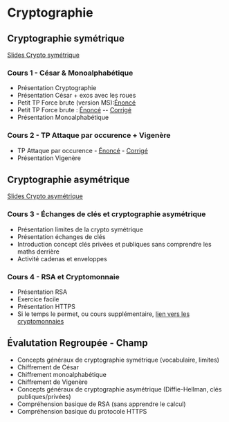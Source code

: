 # Cryptographie

## Cryptographie symétrique 

[Slides Crypto symétrique](https://docs.google.com/presentation/d/1Plpvb6Sg83trGAN6-ycAotzNH33uwxLqG6sexaVzXr4) 

### Cours 1 - César & Monoalphabétique

* Présentation Cryptographie
* Présentation César + exos avec les roues
* Petit TP Force brute (version MS):[Énoncé](https://notebook.basthon.fr/?extensions=linenumbers%2Csequenced,romd&kernel=python&ipynb=eJztWety28YVfpVTeFqSMUVZkuMmtKyOo6qpO3bsyo6nM6VHWgALYCNwAS0WkEiPZ_oonf6K8hp8sX4HS5AgKSvypdNb4LG42N1z9tzPB-CtF8g0LbzhX996Y2lFKKzwhm_f9ev5EzvJpTf0xsKchdmF9vpekZUm4Ln9UFVU2EkqH428XISh0vFw915--dAXwVlsslKHW0GWZmaYi1xMxEWi8ocjjw5opPeTvQWt2xMkGQbCypF3QPuKglQUBVYjQZHYUjrKQCqMEluJCkOpsWRN6XZvqwP6jfaL_CEdS8h6XkpS2posLAOrKtksfhjf_e1kr5Y1P6BDSZEKEiUNycKCUlnKYQma_WSNpLSkAjeppEJZSfuCEiMjsEqszYvh9rbOrPSz7Gzgi8ImmR5EZpuPUOOYChM86ty0EQJLW2zLSIbyy92dr4Kv73312_tfP4h2HgxyHXcWlvQzE0ozpHsPKVRFnorJUOlUafmQYJVYaSzRl_AQJVLFiR3uwV2sfmpB_Y07ceRtQ3VxMKB93xyMNOEa6ZeKqqwsKO2ISk4pKytpLGEcUKlJlGyF3GSxEeOx7FOQ4Yf-VOYTC5M1SvUdD6PgoCmFkozUQQZHYQ-mUvwvyC_jojn7tSxVmmJvkDoatvKtrRvAMUpqVoakpQkFCayAs4KlN2d_Z5UUZAlL8rPSZppG3vOyMsrAMk3kbAROlKUw9Y0hicjZznmIRDlgK3rv-h-aZHfoMFFRZORYakvFZDy7srX5aIueSii0XIQKh7OrQpiRHunfC12wmtA4V7BvHz6A5UWaZlioMmWci5hudjVng9jWBI_BguzUsSwKETeHzK4oNrN_gKcorz93MNIfoeFmJbBSpJs1RExLI1352HBGjjBS6a3qw9GlNIGCFjvU5PdIP9cUQR6NpC41YiPTKBswwmkoA5HKk0CYLv73qb7vnZ6XikMXZpSc81gSgZ39iBQ4xfi0NqlIYbEuwisWZZDIHoXsEsRamifCRziGHdjY7WQru7NOB7VA31uVqgLxnoprpTmlbu3DFPkiL-U454E7QDaOFQrywDktFj1Xs-DLPNOhYVdecuIVvFgguVQltJXFsBZip0d_RlKmrKPl_M58i3SyW5ClUJQ10kv6hs_Za9mhoN-N9O6t6f_C9Dv31hmsRxM7tLAy9IaRSAu5FlxBFsp2YIUyouv9N3RFrdPpkBv9oTExOzaXZly7B-JKXRu57WHeUkhCc0EJ5PLBEePY5Bmqv1roNbuS605vqin_fQGe49mPlpWdS8QXjqJuYU0P4-HG2R1wr2RpG9OZJWGtG3XR93qOcBFbyz1u9BqEHAbSctCzmF2MMeytCXIy51mLsy5Mo-Q696N5PLZYHRwc1OIFc190ZKdPu73lhk7QuWG3xu6d9u5xaze8uLD-icDvI0IX7I48MfJ6tLjutLxTUkd05q4RZIUPxR6_PHzyZMmIveAYYTRIswtpur3eKpvaGlwyx0qXRVCm8v08nd2kkc6kEsyDxHS7zVlbc_dtOTV69GvafUB353eOh_PRBitO1TtYhNFFIF1NGAwGlINtlXHecWagODudWimBXX3eCv65QdzAaC9X8nKZ2picZ-_Ia2gcP4wb8hY_JCLqUlCypU4ClHHrDXWZpn0PLTYvLQPONzc3CyMu2un8SaWIzfdMzAsfspcL3KfVpk2Om9VKxKym5xspzvIMFvLe3Kbl46JDa9K7kAf-rEs2oyREGW4Hy-u_qNvu3q7ZOlhxEkjAie64iE_mMwCUqeydrtRnbm4L4NKCK0jIsm6faGV1yXJ76nxlvq7DPm3B1abxzenkbUTpA1GrYo5zkfEBt3vd4YeDXPC8hrdaaVPPQppGyuYEBgkqUKxAzSLIDCKM23MtUBshcBzu1Y8fTk4U7p5T5hUmYYQQDGdXACa2oBbdD2WBxoFO5XqWg9oQhTk1kku7IlwDCWdX14C6z9yG_5_r9tw4N8fa7eDKR6fDLTBJS6Q2GFh9QGjBDEh9LRChbhNv4eIZovdx6IRFWih8nVCtBKufUlfkCJGeWOAWifl8oTVL_gF4pgEowPdlApCy1wYpU4nCfx1QcX9XFXhEq6tRZpYBQ0q3XTCso5mbQiL4SbCNycpGf46u5mQVtXj9CkdRh3kUoozcE0SRAzkUS4L3RP5qGrtVF6KrFrveR2CwNnP32pxoqCVqy_CjGa4SriTiCg2fyPjJPXGJpkK0HppGem7Sk6WzRh4yzL8stSnpTJiS70JBvvGry4uxGXnMtMFUz9afo4E-AKLWuPZcPZgH6CMu9fDR68dPj74_ptnf6PCPj7_79uiYXjzH_aujl6-OjpdHzHMG7l_E-JDPaPj1lkq0Y26j9KyKtEK_rk2rRziFNg74V8LAdu9adMObkJ6juLbF_QLnPhjO7S3h3HtfVfwcluMs68iGYw7TB7OrGvXUJhKlzcbIx6J-pFn6q3beoszRKXqf1PElXaZjUvLSx7C6HI8vKdb--HTAIr7OVt5OovoDe9oaM_UX56CS1q-zulH94oShqZ-VLGqf0Imwva6VHHEFt_dC-XXttCQifpno3iXOS3KUqfr1G4-hAL8tfk_s1b0pwDOIdMEsIlUXoAarwao-mpVb7fNxX2ADNskv-u-DbBuhWwQmQ9YAsbFX-78AuH8LgNvs-J-131_X7Qdoafzqqdv7j234n7Pdv6_B31m76MXx82-PHz97doTRk-8On7x4_JTWN_G10pHvXY8EbixAH40EPle7vgUy-NnOTput_ZfG_r_Z2O-3voocz67KRXOHgWc_jdtdtNa3_fGo5YTmhQo_YKG0gbFv0EJrp52enoK7x__OzVRXok_nJqJJRycZWovGqDTcTv2EsokWeVnFNNGU62mgLbrPSF_A0FrGldTVgJRfRVtx0ifMRrpCPU4MxQlNOzqGqOcRMMBFh_cyEXMqfGli7F-ZnPoiZvaDmr3gagtekJBlwQ6_Erij2AfFJIG8vrCxmQZRDTFAMtUyL_mrEE2gTmqSMyqqMwyjRNIUv4ERkTER5I-0iEhWRrDwknQCzqUvoz7VK8A4kJu_myao3ZTJpIqZyiSTPlUi94WAuhND535EuZ9IthsfytbEjIRF3EGxrKIYiybm7RfYSgH_mUIL-AxG9adTw-oLnNFows3VWC3Pa20EFOr4wDIJRSxtmFSwwjRjRwinLLTgH-gxN1OUQwEtYgKUihhLFROYEQQQJEy0OIfxtZSV4hNqz01NHPNpbKxYuwNGmrX3Ezg0ZtuXPmwKkpjcPQyTcuDBjjX_gYuqOsQ-7aXV7crbm_7KCWfSaHSxXAZ8N_8Af6LFmDm-cJ9V96ir8onbyUU0FToukTHY4T68Ym5O4e73vHeQVfvIIqBUb3h_eXMC-JMZb7j77p8XgZcy)
* Petit TP Force brute : [Énoncé](https://notebook.basthon.fr/?extensions=romd%2Csequenced%2Clinenumbers&kernel=python&ipynb=eJztWOlu5MYRfpUKF8losKPRtd7YI60AW_YPBzYc2MYiQLiQmmSR7IjTpPqgNLPYdwn8y_Jr6MXyFTmXNHtvYCSARxiRfdXxVdXX3fMySrmqXDT558toyl5lyqto8vLVqOs_97OGo0k0VfYyq69NNIpcHWwqfSeZbsn5WcXP4qhRWaZNMTncb26OE5VeFrYOJttN66q2k0Y1aqauS90cxxGdUmxOyqPV2n5OWtZ4UZ7j6JRONKWVcg6juaJc7WqT11iqrFa7pc4yNhjyNvSz9_Qp_cUkrjmmHxm2XgUmbbyts5B63fJy8MPknuyVR52tzSmdMeU6LTVbYuexUntqgATd_eYtUxXIoVExOe2ZThSVlnOIKr1v3GRvz9Sek7q-HCfK-bI249zuiQo9LcjZ9NngbRNhMHu3xzln_NnhwefpF_uf__XJF0_zg6fjxhSDFZJJbTO2E9o_pky7plKziTaVNnxMQKXQBkP0GSJEJeui9JMjhEvcrzxWf9VrjKM9uK5Ox3SS2NPYED6x-UlTWwdH1UC1PKc6tGw94T2lYEgFQaGxdWHVdMojSms86G-hmXlAtnRq1MuwGgGaU8Zk2aQ1AoU56KrwdZSEwi11P-egqwpz06pfIyi_N7opAqPZiDPEnmaUlkAButJ1NO_-LS5p2JIFSurga0Nx9ENorbZAZpk5W4mT1xWgfmtKInP2GnlFoZwKitGr0YcW2SM6K3WeW56y8eRm07tb38FHu_Qdw6H1IFw4u7t1ysYmNl8r48RNeNxo4DtCDIC8qqoaA22tbR8iWXd3uxCD3DaEiAFBCeqUnVPFUsndLRX27hfIVOFNej_CwW0i8KyqbQpR82C5Z4-tWDTIIl29Fz18c8M21XDigJblHZsfDOWwx6Cmg0Fq1AasAQwuMk5Vxeepsjv4jqhrDy-ugpbMBYosJY8hlfq7X1EBF3i_6BBVFQDLJApIr6opVYIMzAaAtR8VYHv5F-POiJ_BKzzfrZCQHbH00xCTSWwOhlQpqPJSZV8J4kcbWl1sDjcn_EMmHOzfn7EdHMEHKrNokqvK8YNYpXXGm3HKOKfXwzHpKaKp3bnC8xmBhHbiSMXRkB5Jt-7ARHkN1GABiSKvEkD35U9n3367Xg-pi_V4G1f1Ndud4XBTSIe2pOlUm-DSABlvlNj7z5bPe8MhOi3tzs5S027vAJ6d7UP6Mx0-pceLVi_DskdibIkSPB_R81rgFqQo1bsZygU1FpvGYu_Z2UQrjsbjcRyNCI8hQbQ0pQz4htMgnp2nyHUfTUyoqlEEGmqCl035xVbQVCH9UWJZXTY1NEUv3odH8KEzb6vHKFkkVZdiQr2AEc3x-vN_VMOH6xL-uQ7_gjmu35GQDe8sYmF-2SQXqTUizG0V9klAykaB2IT-ZgBH9oYNjtxgRmCJPWQsBny3SAQXdCuLG7ZT9su1XSGDi4W4F1W6KvI3yh3BmKpkYBZcT7Xd7mlEkzFK41Qwp0Z1yZ-CbsbYK5Qp0ImOFipFQdjgG9nreg977V4oBw-kG_bdCl8R46QAnE6kDQ9wipK9vtufUUNy-lnok1H0LI1e-QJL_ht8szD6Ge2LtNhMXbHYC9EXR4AruQnGBrpUNkgrU5TYpL25nmJflhV9IcbR9w83sglJMa4FDhfyv-Z0pWEwkM68tuvix5lyY9GkY7ewiuvGNgDUF6iIDOERnW-I-ROk00DWOxXyDnh2jUqFp2nxeQ153U_kfnSRztA0XK5cy7jnEQTc73j8Gla7L4MRpslHiNvE_vl2Hk4E_JXZ22HaSKR1pFaKulj9QZ2fSJ1Ha-r8smNM1PHdb9MFiYEinPCRkdJXq2R-DUe-m0JwNainysuZteOwnnk-llS-rzOda-G9LgrcnXoebsGkclTqVRjoqjdQ7OutWyXh20yECSqXC8LGQhjgQuWVd1thfkBsiG5qa7iFDonBO4juAa1BN5vihm6qKWm-SfDa3kynN1SYZPoxtPaQSH83mhtr1x18d4b_i0z3-zHciD6A2v4gtk8kticb97of724BZKXlnHSf4LYOXxuUszrB4YqAuoDMxILdJF7m4uICgiP5u7Jz06oRXdmcZgNT1jivGbwFW0JeUlI9M6oJbUEzHLfMPDUep8_YXANjw0WL--OYdNLmu0U5IvTmpsUVq7RUlDQfmKKw6ioH6V0PZK4sEkkuYVtg_r3OeaIKET_uxCupVciChWILZiQg7SsITrBiVsLeRPnCztO841QsmRtuglxpaQZ3Kltekmsv8ZqDA-d4plbl1uawPzcqJ26tEuOZTAnJIeF8RN2IVWK3_OZTovap5rItZJUtZyPsHU2iFNydgfqTnJqkZMFNlAqa6GEg0isquM0LDNpCpl9jKqXybw4vEDOAmsznVtxX0LH0RG6H1hu-6rxRcGiQMF2VlIu1WdkChXktgVC9s_BCHvBjAVPewAGjCtIWd95g2M0AIxbAkKw06grgG-ZWi4YucnNbFKJNwCpMryA24n1SIqCFYB8SYIolBfVtAFNJ4gHHTv64z6ouxT7t5Px-FPJidE_DJVsDMmw4ldbix8Nzo6Yi8e_9T0JHtKObWT9zCC0VLhsBFYMZ_Y9G6Fus6NtH0SvYahJUEbbXaPJk3TjH_b220eTw1X8AjnnnTg) -- [Corrigé](https://notebook.basthon.fr/?kernel=python&ipynb=eJztWetu28gVfpVTBq0sRJZjO5tuZMfAxtsfW-xii91FUKAM7CE5JKemZui50JKCvEvRX_W-hl6s3yF1s-VN7Kz_FLUCmeTMnNt3zvlmqHyIUllVLhr940M0ll5kwoto9OHjoB0_89NaRqNoLOxFZq50NIicCTblseNMNeT8tJJv4qgWWaZ0MTp4UU-OEpFeFNYEne2mpjJ2VItaTMVVqeqjOKITivVxebiS7dakpcGN8DKOTuhYUVoJ5zCbC8rFrtK5gaiwSuyWKsukxpS3oVu9p07oTzpx9RH9JOHrZZCktLcmC6lXjVxOPkzv8V552Ppan9CppFylpZKWpPOQVJ5qIEHzX72VVAVyeKgkOeUlHQsqrcyhqvS-dqO9PW28TIy5GCbC-dLoYW732IQaF-Rs-qb3qYVwWHq3J3OZya8O9r9OX7_4-s8vX7_K918Na130VkgmxmbSjujFEWXK1ZWYjpSulJZHBFQKpTFFXyFDVEpVlH50iHRx-JWH9NvOYhztIXRxMqTjxJ7EmvCJ9c-KGhMcVT3RyBmZ0EjrCfcpBU0iMAq1NYUV47EcUGpwob-GeuoB2TKoQafDKiRoRpkkK3VqkCiswVCFr6MkFG5p-50MqqqwNq06GUb53uimSIySmoMh6WlKaQkUYCtdZ3P-Lw5JwZcsUGKCN5ri6MfQWGWBzLJytgonNxWg_mRJonL2ar5Fo5wwitHHwUOb7BmdlirPrRxL7clNx_Nr38JHu_S9REDrSYRwOr92wmLq1Firivl1rGP9rdCOI0bwtQLUA6QDSRBVZTDRGGW7bLGK-fVCI8pcE5IHMDm_Y-mcKJb25tdU2Pm_oVOEu12I9RfEus0JXopqm03ELFjZEclWWmoUlKruxRR_mUibKgSxT8tOj_WPmnL4o9HeQaNKjAaBAIPzTKaikmepsDv4Dqh97p9fBsVFDBQldz-mROrn_0EznOP-vEVUVAAs4yyg0qq6FAmKMesB1m6Wge30nw9bJ34BxcjZboXabDmmW4acjGK936dKwJTnhnvLiB9uWHWxPthc8HdesP_i5ort5DA-MJlFo1xUTt7KVWoyuZmnTOZt-Ok2HqOOLmrjzgSubwiEtBNHIo769IyHVYsmWq0negtMBHmRALtvfj797ru1PLQu5HE3rMyVtDv9_qaSFm6u07HSwaUBOn5TYweAtPKsSyRUp6Xd2Vla2u0CwLX1vU9_pINX9Hzx1Omw0qMytlQxoM_onWG8GSpK1W6GfkGTxbq22Id2NtHqve0N6LDfv3Nugrn9FzwZc2vIiUwDB3uWov59NNKhqgYRWKoOnvfs91uJFAWPR4mV4qI2MBC9vw_N4EOn3lbP0cYotLbsmJmBLB6H68__UF8frNv6FxP-CXdct2GhQD7b2Lwx8B66qLYBYW0jsI0CUqkFyI4pcQpweOvY4M0NtgSW2GKG7MD3i9pwQTUsXEs7ln4p2zY3-Jl5fdG5q8b_Tb0DOFOVEpgF19Fvu7lqtqS1UDg0zKgWbT-koKAhthKhCwxioIFJNhA2OIi3wi7CzrpnGsIF5YZtucKX1TjuCacSfkYEOGTxUaDdvtFWfDha2ONZjCydXsUCTx6DgxZOv6HXrC3WY1cstkqMxRHgSiZB20AXwgZ-ygQlNmkmV2Ns28vui6Mfbm9tI0gD25W6_kL7tzJd6e_1eDA3ds0GOHBuCI1augurrG5sDMB8gQnrYGJR-YaaP0A79VjeiZC3sEtXi5SZmxafO9jsFiF304tqhqn-UnSt5EZI0HBz4PkdPHdTh0SWRl-gjqNegv9uuwxHjP7K7e08bdTROlUrQ0_M-RjMebhmzm9awkQbz38dLzgMDOGYjjR3vlhV8x0U-XkGwYuDGQvPJ9qWwjri-VJO-cFkKldMe20WZHsQur0pk8jRqpehp6rOQfav825VhJ9yES6InF8fNgThgAuVF95tpfkWryG7qTUICwOcg8_w3C1Wg22piwlNqjEpOUlw20zG4wkVOhkzqz2U15jCVlwKWCzvEDsHr_gk1_X2nczHE4_FfrcZcKhce0re6X-aBB-NCL-MDNfyt4jwwWTYnnjvSYgDegATPvHg7-TBlxtvhj_NrwFkpfhUdZMPt45qGwy1Ou_hHQMNA52JBRlyvvT5-TkUR_zv0s50IwZ0aXOa9nRpcLrTuAu2hL6kJDPVog5NQVMczvQs1R5n1VhfAWMtiwZvoENSSZPvFuWAMJrrBi9ppaWipFlPF4UVlzk48qrHa1mINblE2gLrbwzOElGw-mGrXnATQxc8ZF-wIgHHX0JxAolpCX8T4Qs7S_OWgiEy07IO_FJMU4RT2fKCXHOB2xyUOcM1tSK3Nof_uRY5ycYKdl6SLqE5JDIfUDtjBfvNPyCVIAQysmwKlrLldICtpk6EQLhT7BRJTnVSSsaNjTKaGJFApDNUyCYvMGkLXn6FpZTynxmiQM4AajKbWQ5fwMYyEn69tF7LyzYagYB6iaTLknL2NisboDAznAjRBYso-II4FjDlNQLQoiBl8dYctHRTwAgBOJKVWlwCfC1lo9hCm7mZLQq2xmAVujMQa44-KZHQgrEPCTCFSEHdM4CpuPCAY6t_2FVVW2K_75x9a_95qtWnWn30WtXLan06vPz_Hl76m6puPNw41NzvSPN-cIPxLqTViLOWKT8t_mfkTIsxM9zfuh-5D2lH1dNuJVupUEsBjmJF9zM4xhYS3fNh9BHcqRNUEt4OotHL9cPZWGljo9HBx_8C5L-Piw)
* Présentation Monoalphabétique

### Cours 2 - TP Attaque par occurence + Vigenère

* TP Attaque par occurence - [Énoncé](https://notebook.basthon.fr/?extensions=linenumbers%2Cromd%2Csequenced&ipynb=eJzdWuty28YVfpUtM62kRKJEylZi2nEHEmEEtCBBEkiKDD32ClyKa4MAgotiOc5MXqP_Ov3RVv3Rl-Cb9En6nV2AN8mK7d5mqoQm9uDsuZ-zZ3f5U8UXQZBWGt__VJmIjA95xiuNn37eVPCX2XUsKo3KhCdvhtGPYWWzkkZ54hPsyVBesTS7DsS3g0rMh0MZXjbqO_Hbxxfcf3OZRHk43PKjIEoaMY_5Nf9xLOPHgwp7ygbhk_HubK7G8ccRHngmBpWn7IlkfsDTFG9HnI34lgxHEabyRPKtsRwORYhXWZJr7G35lP0uvEjjx-xUQNYfcsFkmCXRMPczeSXKl59G98n2eFfJGj9lB4KNpD-WImEizTBTZiyGJdj0b1kiWJCzFINAsFRmgj3hbJyIEUiNsyxOG9vbYZSJiyh6U73gaTaOwuoo2SYWcnLJ0sT_du0-RAgssnRbjMRQPKzXvvEf7Xzz9YNHe6PaXjUOL9dmlryIkqFIGmznMRvKNA74dUOGgQzFYwarXMoQr9hDeIiNhbwcZ41duIvUDzLM3tccB5VtqM6fVtmTi-TpIGT4G4Rnkl1FecqCNX4l3rEovxJJxvDsszxkPCcrxEl0mfDJRGwyP8IXa-XxdQaTlUptahqJhIPesaFgiQj9CI4CDkABPim7yC_TkndH5DIIgOsHeg5Z-aOt68MxUoSkDBMZu2b-GFYAL3_uzekfSSUJWYY5u4jyLArZoHKcXyUygWXKyLkVOKMogKnvDUlEznZMj0iUp2TFys-bn5pkX7CDsRyNEjERYcbS68n0JlPmY1vsUECh-ctJFEY8iMf8AjiEMggHIXAu8oxMDZ2zhF9xGcBPXCGoUCbNpzcFoYScORFpyi8FPCIZZyA2vSkY4aH0-L2cmUBIDHmccbwF8iwwiNVrmNwHqelNdRB-hklul45M8OB20eHv8kToenPLezHiTgYfVVDMtyLxJaxXY2VBUGad65Tm8ooUjUUCTe4xaCoCRFdAcyX4xyrm7jXkJlkSGRJyCRLACDg0gRuGS76vaqFkKt5tBcr6xPGaJgAREKRjjFwbJqAY5zJlGVyvkKurHiAj4N2w0hjxIBUrDvGjoViOT0-8RcWDTxeUHoQZQV8WY_YtUor-69rstN3t2obNOued_bb77Jx57eMO67SPT87OHZsduzY7arv49wz_2HoaKfcFM5RhYGDHaLXPDtqHJmxLRlKmU8U4lZM4kCNJEgQSWrzk5SQSwdg_aJrPrO_s1vND5-jYPTk989qd7nmvX_JwiQqqBMVwILIsUaUsSUQaR-EQ_EowG_IQxXCJR8mz0FqrfXZ0-szuGSfnh8-7-267f_Bdxzn2rFbTLHlqUw3FbBpVREnO4srdY44CrhzOE-5n078S9yj0ya9q7tzy05vS8jNype3DQkGe-NAxXSQW82RxGMyLo67ySNNRlJSKy5AtObdBhKm6fYG1NwNtCHuVcAlngLOehESjUkNlY85nuWKs82r13YamJEcFs6pMFdb6RoPN_zRSydIfIz_HgkwVR1h9JVJsXYZD8XZDBT8vBV8O0cKBnC37rDonrmjAfCsICryuaW7MsReFOg5ZnknMo6qbFYRUgKIlIZMuSHVHHC3IoJGWvLmM-70i_mI-4wPy8NdY2nQpWIiiedyodZBTKctUVZoF1utFs6mSXdK9HWirkK9uya9nC9SVxqKAc3OEaxQoMU_vDZYJyiHKbZ5t6faL8hIJ6mc5J_9_jow6PchSI4p-sZBdc-GpbmfrS-G_sQydIW8QQVRK8Vb4OQn1EnkXZpVGmAfBZgXeiPOM2u4Xn74CQsorKE9mQLqHqswvRDYkn604xdL0qmWz5-ct2zy2md21n5l2i3motvZzZj8_6tD3udk7N8-fs-aa3es965zbr-5pAMpl6BUVM13eqKRRsSvL3KsqWeBU0LqDxi1YXDFjEPKnN0Mq3EgQ1SropUtlyaIy_kyZf3Gl-hxfVDJ-SfDKRSL4mziCuSsvPqZrwx87yJLgK2gIJZRWqqyHOYbV-Z_S6QPkloPif97_1OftD6WJnIiEdkEfCMKFtmcldO7qWhc7HpXcWOAyhkoeCt3-TP-uq4IKPDFSsfXllwe0y6DFP4lUOCW3qqyK0t9_-aWSmSqGaoUylSUpi3w_T2gPgud1SBiTEBQgG7rBWugDikItbmuFACZaRJcnekdBDgWoWH54eAkyo4SH079wWhSUkKpDo3WIdkGLEs_aDQ65lKIHqij61JELvfUM7ug_q-zzGsCiCb8jdz6QL_em4EIy_W_bxM_sAA9pEoy2FBwlrTkI1L7f2WT_tv9faO4HC63fSnf3K83dJ7Z2v9bSzVuI_2xbd3cD9Qld3TrKAzInJQSE_QQVNvXzYLE1--L-1u-Otmu59ZshfETrZ4e0tZ3osh-sqYBR8bIk9GKOZ2Kh3VuJsqK7m0ly-81XrFaEvW5bbte11UKWatdL8jpK0qVYr--VftCdzGqH-WITHm8MKpu3hXix8RkLWIfOgNQp0sLaQQ94HVOvcUcDo9YDdXhUrgjYEIPCbE3AtAY88erVq0HoWj3Wsdwjq4mHnu21nF7P6jeZg87GYFafHTmuZXuM8By76eHrxLFd0-ixruMxw-0B6cQ5oTmDsGv2gaKQTyyv7Rj9HtvHwLWbRL-F6ce2xdBTeX3HNSwi1zONJrorRYomYsNn2lqIQbhPxMC-5ZmYzJqW5xlN08Dj4jSrf-R0DD2na7m2wYp59KpvtSGs6Z1YTdMzzkHUajqY2-1Y37El9V2LJGxDLNaCbj2H9R1Qdfpdi1lNDSMBDUzt9ZTotpqlFO_ZrtMkxm3WxmvHdWiSGreMntmHZE3WMdttcFEKKoIuc9qnRtOg92b_me05zDmyuiCJ-X3z1CVOREhb2dESO5ji9JtwCWTwmobH9m2QO-jpyU3T1vqQBQ5Nr4vBIDRcbct9ZTgYiFntFmaDkBbFgggQ4MSiQCAi2iEty27RN9nUUd63lNWViDBB22o2PcdQUWP0rDY9kAQQuUkuZo7mC27kOIhh4eU-hROxbps6SkCvZRl9jU5cvZ7t7MMXStalMEWU0YRCTcjepLCBoTxPj0nQQdh3mjYYqgA0LPscPG0yc9Mq9fU6Rp8dQrojUKO5roM4IXOrEaLu0OzvQwID5HoWZhXxuBCIhVko3PuGpXmoTCmZKKd2AEIoQHLnpE-6Ek2Ep2uBtaWzBta0jm1FBRK4hcIlzaaHpDNg3iUNXEfFigXmahLpZIKBIq8FRtw1SUyvr7wBefumEs8zjwyKbXgE2tquSguVc3pKy-zpyCzSrK8i90i7uq_Eb1r9ffKwzVAS-gSkiILTDp2u4epYUHFyYpNzyqSjuDwidfpEg3WZTkkbHLqoPErIIwOWcQ4PXaOrhABrT_lyEKos6rFTy3UNRAc8q4uE2aIcJOS-2T71LFunDrF3la8KRZwuZhUhu-_0e0siasOCXJkManCI0NYTPOvE8SguuyqXLfJL0yrqnNFWz9q9TmGqfZKwS0_wroeYRyAYbplSZv9E5VuJQK6BX04Q0wtYFJdFyf7MneKHmvnb3bu4tZP8jza8H7ksfmiD-f-9k9xd2knGK0cZs42Uv-JUtX28f2u1yUbUqkpgSF8Wjd4_fvnDGJ1LGVJqv8YyfhEInpcNRsoa-oj0N9-_WC-vlS4lPJ1XxyJFzPjjbbosfJnKFHvWodzmdLUIjHSrLsOtYbS9tZ3wH7dJk-2D5DpWDGM029tygqBLt5UQL0cJ3dn9Xt_LfauiSJ0VvWen0Ia9ZwfzXvq9OpD24Xrqhd4zwmpsLf-x96uQxntWftOEGiaa-NTq1drOb9l7gtUxPsPn62qtVoB2MTzFZ6_68FEBeoChp0El1kMMDQXaLbH2MDxUoJ2vC9DXGNr4PKw-qhegbzBsK9BOCXqE4TE-D6qP9gpQbQfjIwV7UNKvkQJNfHareyWDGilwoGC1b0oYaeDgU6_ulSxqpIKrYHN6pINFBqnWd0sYKbGvYLUHJYy06GhYqX6N1PhuBUZ6PFuG1UmPE3x2qnsPSxjp0VOwB6W-ddLjXMF2Sz3qpEdLw0pZ6qTHcwWrl3rUSY-ugtVKu9RJj76Gab5FkqFkpBnP9BHCfCNC26sATbU-rp7e6CtBpIdJN0_6NPhs_niKx8z_xy9_JqpmyFLBLri6l6J7WR80hd6p6FY9pkONd7eOY2Z3VxTU1LTXquwsT9Qp7khf-BJOzGNsVNUNGOqBukoc5gzrQZoHUEWVgDUxO53aZChLkS9pBblHPzVrdiZQntXchVic96idcXFoAqz69K-0LC3hbqqlSYbYGg9FcYb-Ok9_yNf0qfoEdX0BvcoOBKDKRNjXhMX5dSImUmX9rROgOmZEsVxdG5cNUAPibpW19cXDu-IGng7LCBFuWlI8xHZ5Eg3lSNIpbnEwglVkUHlFm3m9zlDllBQ3v7r3Au8HVfrtRRxwn5jfcXSmT-7UkUQK7tObH6j0BrSyL9wu_DdOoz5jqVz1WHEzsuI40o_H8NBblHz64UmVTX9R0SvVQV8w_eOmMkBGJZ0QUoSLj8UtVc8NtSYiHcy3aHvybMXjOgpVPGjf4f1VlJWckShSnYUUF8WzgxM6zSo2_1VmZMRcg1kW5a_VmdElp1-OUP0oEBnoj6Y3CbUdqQ6tg6LteEdpk03_lKGmlGe6KSTCIkpO1z_xEPNA0SrDfYgOpMeaDDROKiZYg2eo-iKHLItGZyJVLxDlysTDKCfM8kZ2sbjojjCZ2QHhrGK3OCpV6USX7cPli5HFK61_IeBSP4lQPhBx1PBsfnwAvlim80YkoQjSWPg0Kn678zLkE8J2r-k3LVig12V8rTE3IJ5qfqALMGKFAVgxQ493Kz9DgvBiFCWIxkrjwXzwEvaNkkqj_vM_AeZ90jU) - [Corrigé](https://notebook.basthon.fr/?ipynb=eJztXOty20aWfpVepmZtJzIlUjeLcTwFERAEGjeBACkydNkQCUpIQAABQMVy7Kq8xv6bmh-74_2xL6E3mSfZ73QDIikpTuTJViW1lE0BaPS5X_rgoKmfauMgivJa69ufarOg8Cd-4ddaP33Y4OOvi6s0qLVqMz_7fpL8GNc2ankyz8Y09nwSXrK8uIqCb0a11J9Mwvi81dxK33595o-_P8-SeTx5Ok6iJGulfupf-T9ehOnXoxp7wUbx84vtG1gxZ3yR4MQvglHtBXsesnHk5znuTn029Z-G8TQBqJ-F_tOLcDIJYtwqsrmYvRm-YP8en-Xp18wJwOsP84CFcZElk_m4CC-D6ubD8D7fvNjmvKYvWDtg03B8EQYZC_ICkGHBUmiCXf93kQUsmrMcF1HA8rAI2HOfXWTBFKguiiLNW5ubcVIEZ0nyff3Mz4uLJK5Ps00iEc7OWZ6Nv3n0qYlgOCjyzWAaTILdZuPZ-GDr2f7Owd60sVdP4_NHN5o8S7JJkLXY1tdsEuZp5F-1wjgK4-BrBq2chzFusV1YiF0E4flF0dqGuUj8qAD0oaA4qm1CdP9FnT0_y16MYoafUdwN2WUyz1n0yL8M3rFkfhlkBcP5mM1j5s9JC2mWnGf-bBZssHGCA-vM06sCKquE2hA4shAGescmAcuCeJzAUJiDoQifnJ3Nz_OKdi-Yh1GEueNIwJCWf7N2xzBMGMQkDAsKdsXGF9ACaI0X1rz-G4kUgpfJnJ0l8yKJ2ahmzS-zMINmKs-54zjTJIKqP-mS8JzNlE4RKC9Ii7UPGw8Nsi9Y-yKcTrNgFsQFy69m1x8Lrj72lOkBBFrcnCVx4kfphX-GOeWUdpJlAUIAVsU_AJzNC9I7FFBk_qUfRjCaL2aTX5Marj-WWDOy7CzIc_88gHlC5jNgvv5YUsVJZf5PsxHAPyZ-Wvi4i8k3XkKkvoP-x0B1_bE-ij9DP3fzSBH40d0M5L-bZ4FIPndMmcIJw-g3ZRflbZCNQ2ivwarswNW6kCmfh5ckaBpkkOQTCh0nuMHyIILDRYQhBBdpcFd_G6RAREnsh4AE6siHAICdrNi_LngJ8-Dd04grnQhdEQAmRkRwliLeJhkwpvMwZwUszifXbyueZMe9Sa019aM8uGUHcB6s-qgbvEXWgymXZB3FBY2-Lq_ZNwgr-tfXmOP1-5qksd5p79Czj06Z61k91vOsk-6poTHL1pjp2fjdxS9NgJFwXzCJKwZ6NaSO1217ugKVkpK46_GEnIezNAqnIXEQhZDitV8BEQvSYVtWjtRjrfNSN0zLPnG6rtfrnw6GFQ2bsCBTkOtGQVFkPJ0hjvI0iSegVw2ziR8jIa7QqGiWUguxu6ZzpA2kk1P9Zf_Q9obt455huWpHViqaQlWT4AaMsmJIxvK5uS98JHFucD_zx8X1P4h6Eo_Jrhx2ofnrj5Xmb9BVuo9LAf1sDBnzZWSpny1fRosEKTI9onOaZJXgYcxWjNsixJThvsD6WwA3mL3M_BDGAGUBhPiiDEPZYkFnNVE89uv1d08EpnBaEquHOZ_1-EmLLX7EpIrk-AJheRGQqtIEKzDyHXscxpPg7RPu_H7FeOmicOCstJ7PVg1WX2DmCKC7WxP48GOB8Mli9jJHVszmRQg4yrRFiYh7J2oS0ucSS_c40RIPYhKZEjwHN8xUM7_lqF8t5v8CN_53WNlEFlhyoIXL8GXQp-RV8IXwxqe-Ww5qnqQrvHd97PbIV7e4F7ABEkprmb2FKuJH5CGpn3_SS2bIg0iv8-KpqL0oIBGZ42Lui4Xu4RyKuCA9Tcntg6WwCnieHsWUn4vHK17_ZHX0Bu0TQocEGbwNxnNi6TXCLS5qre3mRg12SOeFqLfFeZVWczDizwBH6HD98EQZIx22LV1XVIV1ta5hmTJgLa_LupZ3LGmuwjxTYYeWid8Sfimcz9ifCfoTMFT78OrhqzA0dwmDkGmQe2K-5iytetBmtepVy-ObjsZennY0xdKY1teOFK3DXEikvWTaS7NHx1NlcKqcvmTyI20wOOqdam9WixC-fvIKpFoQ31BaFYmWkiul3SrhvqmTUZyAVkCUkXw5nNCqCzavP05o9UCg8jJFrJ88Wm9yxfhGgn91rVz6WarO2Be3fsgfH7KqfoY61-vqel1dr6vrdfXPtK7et6ruPGRR_Zw8SctqV9MVs60wxVUcU9GZjJVW6TKla0t01MwjzdS6zHikHB05kvabFtZa4Z8Tz7Uz8Ph9mkDk2qvf0hPga0eRRV8hOcPneQDwxBbPcVlf_PyJHqibi-dp8pdwFmTUY_uFimL5OXqlGRHd1xNZfpbmXo4UXzDksjgQD9bX_yPCgxcSwZTXCl9-2aYeFi1_WcJrhOxOquFVx1-__JLzTKHDH7ILXvLkLBmP5xl1uHD-GBymxAR57hPx6L60EpbZKrgrFdIc4SK8fib6VWRCDJUJ2I_PgWaa-fH1f_mUGTmT_NmfkjH12JY5vllwffDFBW3z7DCmFk8gGptVdVQWa3X2eV2Fuw2dP3xf4TNLG52AoJAVm1e4FkPA9u3WBvvd_r8S1NtLNc2tsuVXqpYH1iy_VqssFsj_23rl_uLgAeXKY0Q9AiKnCXDpGRJnPp5Hy2XHF5-oae6pJ1ZrmpsJv6Gm0WLqf85EKo8ecW_hzrLC8XLcFsFSHXPLxcrC5YaTu3e-Yo3S58WafDdX3U5OubB7SCZHmjkPHjf3KiOIhfp28fRqA-ZujWobd5l49eS-NfzZQ9ZwibVIhkNxaOOwNYplcVDE4UjcU8XVsThoODwbxR1x9VIcdHEwBIApDhYO26PYxmFvFJ-IQUccujg0R7ErrjwcdkdxD4edUdwXcKfiMBCoh-Lwuzxo9-j1CX8Bs7Qw0glup_RUfM-jNl_s-HuXarkLc6TzxYIHsBZc8s2bNxBZHbCeapuqjJOB5naMwUAdysxAMSQxdchMw1Y1l9E8Q5NdHE4MzVakAesbLpPsASadGCcEA30oQ0zhk09U1zOk4YAd4sLWZMLfAbilqQxlmDs0bEkldANFklGQcVQEiOc5RRNMwOaEDOQ7rgJgJquuK8mKhNNlMHVoGj1JwPRVW5NYCUe3hqoHZhX3RJUVVzoFUlU2ANvvqcdsRXxbJQ49sMU6kG1gsKEBrMawrzJVFmPEoATQwYCzrnEoLvhAsw2ZCHvMw23DNgiIX3ekgTIEZzLrKZ4HKlxAjtBmhudIskT3leGR5hrMMNU-UAJ-qDg2USJEQsuG4NgAiDGUYRLw4MqSyw41oGsPBLCsaEIe0oCuuH1cjGLJFro85IqDgpjqdQANRIIVFSyAgROVHIGQCIN0VK1DR9Kpwa2vcq1zFqECT5Vl15C410gD1aMT4gAsy2RiZgi6oEaGAxsqbh6SOxFpTxFeAnwdVRqK6UTVHWjGIWzBeV1xU3gZAZRigneZ3AaKcl1xTYwiEA1ZA0HugJKqnYKmRmqW1UpetycNmQ7uTGAjWNuAn5C6-RW8TleGh-BAArqBCqjSH5ccsVQLuftQUgUNHikVEW7UHobgCuDcOBmSrIQT7mmrIK2KqIE2VUvjWMCBXQpc4ZRdBJ0E9a5IYBvcV1QQ50AkkwICHL1gGH4nE5vukFsD_A4Vzp6rmBL5NiwCaTWbhwWPOQHSUQbCM8swG3LPNYWph5x9WR0ekoU1hpQwpEHyKBhNN_qSLXyB-8mJRsapgo780iRxhoSD9ZkISQ0U-sg8nElTgmYMXbelPmcCpF1uS2RfiqIBc1TbluAdsKxIEkqHYpAmDxXPcVVNhA6Rt7mtSkGMPqBKlz00hoMVFoViga4KBn6hw7UFgKueGC75ZZ_Hskp2kdUyz0kePxfmNUpVHRKHfTqDdV34PBxBsquQUoYnPN6qCWQa2OUEPr00i_yyTNkPb2v-0kPK3aeS4I_f-VyvWOsVa71irVes9Yr1J1ix1i2Xdctl3XL5Q7Rcdh703oR6LvsHoumyvSW6Lg3RdTloirbL7p7ou2yLvkuzsSs6L03RednfFa2X7d2V3su-6L08OyibL_ui-9LYE-2XZ03Rf2luiQbMrmjAbIkGzMG-6MA090ULplH2YJoHogmzI5owja2maMPs7a_fyzzwvcz2ynuZ9NYuj5vXEuNbDs1fxnz6RcUGm1K6CjEjHIdlvP_z5_-4gANXuyn52w9W-GdR4M-rjlbOWuKV-799--pxtQX4PMSTyLx-EeR4UhlfbNLG7td5mM8Qv-GmT9vAMSN_2gzjp5Nk8-lm5v-4SZJstrOrlBNMkXA3wxkedfJNzsTraUb7q_8q9lB_w59y-Oae98yBNOw9ay_y6Xu-wWEM01Pz7T2jWa2nqz_s_e2R1ntWHQmgAUAFn0az3tj6C3tPY01cd_HZrzca5dA2Lh189uq7B-XQDi5dMVTN2sWlxIe2q1l7uNT50NZ-ObSPSw2f3fpBsxx6hkuPD21VQwe4tPDZqR_slUONLVybfGynwt8gAWR8tut7FYEGCdDmY41n1RhJYODTrO9VJBokgs3HFvhIBpUUUm9uV2MkxCEfa-xUYyRFT4xV4jdIjONbYyTH0epYk-Q4wWervrdbjZEcAz62U8nbJDlO-dh2JUeT5OiIsYqXJsnxko81KzmaJEefjzUqvTRJjqEYE3TLIEPKyAu_EC_kFusRLbHRPC93QFx_FDu2ER4K7RAWWwy6i1MHp8X4nz__J2FVYpYH7Mzn-4dpD_0YOAOxYInecEqvCN_debl5s8eYnJq6xI06684zvjlgKjbn05zUT1Gs8J3KyAd8p_dkzrDI5vMIovAU8Ci4ede7wZCWknFILYtPyMehburC6s3nfRPLt6e8OirfQ2JW8_ofyCGrczd4QySMUR6JN5xQwHfz_If5I7FVY4Z0vzS9ztoBRrmKJkkcl9sismAW8qi_8z61CYgkDZeaMauyNzBnu848sY3lXflFCXrrTBNhoRWZY1RLs2QSTkPa3lbWxVhARrU3VMuJJYaSZkgu86t9ftDeqdNXZNLIHxPxe95Bi1fgvCLNQf364w-UdSNqJS3tVvlX3-3eV5HE8yharkk-4_3IbWOVO21u2Yzk89M0S94i29P3g-rs-mfuuCF_Yx5d_22DK6CgbE4TcnjKGOtazs9bfDlEJChvUa3Oi4Wxhe9xLxBmw63LpKiIIjxCXgWX2_hvSmZ6jikrvzqTCqIrhhlK-u_408K5T9_toaxRTmTAP73-mFGxkQuvapfFxjsKluL67wUySbUvIgdHWDrJ3uJLOMHCR4S0MAgcA0HxKIzEnDyYYeW9mSp2BZFSUd6ggicpkjnXLiopmlnt61tOKaL7mN3oAZ7M3bbcbsCDiL77MFndKbq8O-pXfA0OMM4SpAYMUDHzu3Ui173IdS9y3Ytc9yLXvcj_H73IP9f2d8PpH6r6SU866treUOlY7kDWzJen7eP19vf19vf19vc_2_b3xUb3e_u12w_p1-pKlx0rek9xcdL1HFvqdhUTJabX7WpMMVlP0pHVGc2TPNfBQZU83dK6rC05TNO7mKRKKsGM4rZlYgqfrCqOIWlmF_VCl-meS_htgJ94CutYnmNKuqYQuq6FNHzicVQE6Ci25QkmRrFMyEDediwAM1dxHM21NJwugylmTzrWBExb0T2NlXB0y1QMMGs5quJajkaVKApSwLaPsWKtiI9sDiIG2MKS4rCuhBUBWCWxn1-MEYMaQLtdzrrHobjgXU-XqH5DJWXgtqRLBMSvba1rmeDMZceWYYAKF5Aj1JlkHGquRvcts4OqlEk9pQ2UgDetQ50oESKhZUlwLAFEMl2YBDw4ruYw2QO6QVcAu5Yn5CENHFkOffNgFGu60KXMFQcFMcWwAQ1EghX6UiAYoC8FYporhIPVFM-mI-lU4tZXuNY5i1CBobgufZWBvEbrKgadEAdg2SUTM0nQBTUyHNhQcFMmdyLShiW8hMoB1DliOlF1uljWYQvO64qbwssIoBQTvLvkNlCU44hrYnQUm5LrgSB3QE3xTkHTIzW7SiWvc6yZ7Ajc9YCNYHUJfkLq5lfwuiPLlMGBRn_ZQgFU6Y9Ljliqhdzd1BRBg0dKRYQb9RhDcAVwLqkmyUo44Z66AtKKiBpoUznxOBZwoJcCVzhdB0GnQb0rEugS9xUFxDkQyWSBAEcvGIbfucSmY3JrgF_T4uw5Vk8j34ZFIK2n87DgMSdAbKsrPLMMM5N7bk-Y2uTso5iVycIeQ0owaZA8CkY7ktqaLnyB-4nqkXGqoCO_7JE4JuFgbSZCkr502kbm4Uz2NGhGOjrStTZnAqQdbstRzKOoyw4VXdfgHbCsSBKWTTFIk03LOHQUT4QOkde5rUpBpDagSpeVJbO7wqJQLNBVwcAvjuDaAsBRVMkhv2zzWFbILq5S5jnN4OfCvFKpKpk4bNMZrOvA5-EIml6FlIWCm-KtmkCmgV1U-PTSLPLL-99JvdpY6Xh8H6D6ifI0GNNV-dddXpdQ9hX91RO2jeokvRIzaQ3hr1z8c5qR8hkLOuJ6u_bhA4bOUIPNfPFVquri9SyMk6zWan74X9sNENY)
* Présentation Vigenère

## Cryptographie asymétrique 

[Slides Crypto asymétrique](https://docs.google.com/presentation/d/1qRRoix71veYpFYXdjv1m9bE1-_Vs5mkP6NINyZxsBcg) 

### Cours 3 - Échanges de clés et cryptographie asymétrique

* Présentation limites de la crypto symétrique
* Présentation échanges de clés
* Introduction concept clés privées et publiques sans comprendre les maths derrière
* Activité cadenas et enveloppes


### Cours 4 - RSA et Cryptomonnaie

* Présentation RSA
* Exercice facile
* Présentation HTTPS 
* Si le temps le permet, ou cours supplémentaire, [lien vers les cryptomonnaies](https://docs.google.com/presentation/d/1PQCjVCFhfWAEPejf5hwIj23kK6lYRVmFnFBqVuWK7cU/)


## Évalutation Regroupée - Champ

* Concepts généraux de cryptographie symétrique (vocabulaire, limites)
* Chiffrement de César
* Chiffrement monoalphabétique
* Chiffrement de Vigenère
* Concepts généraux de cryptographie asymétrique (Diffie-Hellman, clés publiques/privées)
* Compréhension basique de RSA (sans apprendre le calcul)
* Compréhension basique du protocole HTTPS